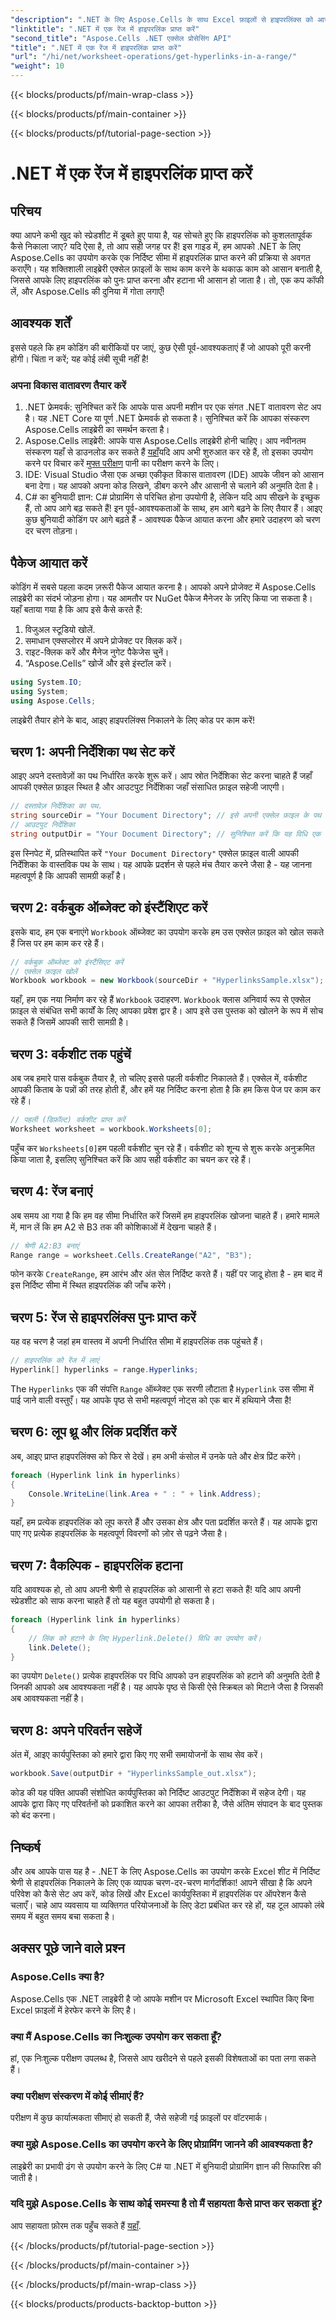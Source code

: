 ```yaml
---
"description": ".NET के लिए Aspose.Cells के साथ Excel फ़ाइलों से हाइपरलिंक्स को आसानी से निकालें और प्रबंधित करें। चरण-दर-चरण मार्गदर्शिका और कोड उदाहरण शामिल हैं।"
"linktitle": ".NET में एक रेंज में हाइपरलिंक प्राप्त करें"
"second_title": "Aspose.Cells .NET एक्सेल प्रोसेसिंग API"
"title": ".NET में एक रेंज में हाइपरलिंक प्राप्त करें"
"url": "/hi/net/worksheet-operations/get-hyperlinks-in-a-range/"
"weight": 10
---
```


{{< blocks/products/pf/main-wrap-class >}}

{{< blocks/products/pf/main-container >}}

{{< blocks/products/pf/tutorial-page-section >}}

# .NET में एक रेंज में हाइपरलिंक प्राप्त करें

## परिचय
क्या आपने कभी खुद को स्प्रेडशीट में डूबते हुए पाया है, यह सोचते हुए कि हाइपरलिंक को कुशलतापूर्वक कैसे निकाला जाए? यदि ऐसा है, तो आप सही जगह पर हैं! इस गाइड में, हम आपको .NET के लिए Aspose.Cells का उपयोग करके एक निर्दिष्ट सीमा में हाइपरलिंक प्राप्त करने की प्रक्रिया से अवगत कराएँगे। यह शक्तिशाली लाइब्रेरी एक्सेल फ़ाइलों के साथ काम करने के थकाऊ काम को आसान बनाती है, जिससे आपके लिए हाइपरलिंक को पुनः प्राप्त करना और हटाना भी आसान हो जाता है। तो, एक कप कॉफी लें, और Aspose.Cells की दुनिया में गोता लगाएँ!
## आवश्यक शर्तें
इससे पहले कि हम कोडिंग की बारीकियों पर जाएं, कुछ ऐसी पूर्व-आवश्यकताएं हैं जो आपको पूरी करनी होंगी। चिंता न करें; यह कोई लंबी सूची नहीं है!
### अपना विकास वातावरण तैयार करें
1. .NET फ्रेमवर्क: सुनिश्चित करें कि आपके पास अपनी मशीन पर एक संगत .NET वातावरण सेट अप है। यह .NET Core या पूर्ण .NET फ्रेमवर्क हो सकता है। सुनिश्चित करें कि आपका संस्करण Aspose.Cells लाइब्रेरी का समर्थन करता है।
2. Aspose.Cells लाइब्रेरी: आपके पास Aspose.Cells लाइब्रेरी होनी चाहिए। आप नवीनतम संस्करण यहाँ से डाउनलोड कर सकते हैं [यहाँ](https://releases.aspose.com/cells/net/)यदि आप अभी शुरुआत कर रहे हैं, तो इसका उपयोग करने पर विचार करें [मुफ्त परीक्षण](https://releases.aspose.com/) पानी का परीक्षण करने के लिए।
3. IDE: Visual Studio जैसा एक अच्छा एकीकृत विकास वातावरण (IDE) आपके जीवन को आसान बना देगा। यह आपको अपना कोड लिखने, डीबग करने और आसानी से चलाने की अनुमति देता है।
4. C# का बुनियादी ज्ञान: C# प्रोग्रामिंग से परिचित होना उपयोगी है, लेकिन यदि आप सीखने के इच्छुक हैं, तो आप आगे बढ़ सकते हैं!
इन पूर्व-आवश्यकताओं के साथ, हम आगे बढ़ने के लिए तैयार हैं। आइए कुछ बुनियादी कोडिंग पर आगे बढ़ते हैं - आवश्यक पैकेज आयात करना और हमारे उदाहरण को चरण दर चरण तोड़ना।
## पैकेज आयात करें
कोडिंग में सबसे पहला कदम ज़रूरी पैकेज आयात करना है। आपको अपने प्रोजेक्ट में Aspose.Cells लाइब्रेरी का संदर्भ जोड़ना होगा। यह आमतौर पर NuGet पैकेज मैनेजर के ज़रिए किया जा सकता है। यहाँ बताया गया है कि आप इसे कैसे करते हैं:
1. विजुअल स्टूडियो खोलें.
2. समाधान एक्सप्लोरर में अपने प्रोजेक्ट पर क्लिक करें।
3. राइट-क्लिक करें और मैनेज नुगेट पैकेजेस चुनें।
4. “Aspose.Cells” खोजें और इसे इंस्टॉल करें।
```csharp
using System.IO;
using System;
using Aspose.Cells;
```
लाइब्रेरी तैयार होने के बाद, आइए हाइपरलिंक्स निकालने के लिए कोड पर काम करें!
## चरण 1: अपनी निर्देशिका पथ सेट करें
आइए अपने दस्तावेज़ों का पथ निर्धारित करके शुरू करें। आप स्रोत निर्देशिका सेट करना चाहते हैं जहाँ आपकी एक्सेल फ़ाइल स्थित है और आउटपुट निर्देशिका जहाँ संसाधित फ़ाइल सहेजी जाएगी।
```csharp
// दस्तावेज़ निर्देशिका का पथ.
string sourceDir = "Your Document Directory"; // इसे अपनी एक्सेल फ़ाइल के पथ में बदलें
// आउटपुट निर्देशिका
string outputDir = "Your Document Directory"; // सुनिश्चित करें कि यह विधि एक वैध आउटपुट पथ प्रदान करती है
```
इस स्निपेट में, प्रतिस्थापित करें `"Your Document Directory"` एक्सेल फ़ाइल वाली आपकी निर्देशिका के वास्तविक पथ के साथ। यह आपके प्रदर्शन से पहले मंच तैयार करने जैसा है - यह जानना महत्वपूर्ण है कि आपकी सामग्री कहाँ है।
## चरण 2: वर्कबुक ऑब्जेक्ट को इंस्टैंशिएट करें
इसके बाद, हम एक बनाएंगे `Workbook` ऑब्जेक्ट का उपयोग करके हम उस एक्सेल फ़ाइल को खोल सकते हैं जिस पर हम काम कर रहे हैं।
```csharp
// वर्कबुक ऑब्जेक्ट को इंस्टैंसिएट करें
// एक्सेल फ़ाइल खोलें
Workbook workbook = new Workbook(sourceDir + "HyperlinksSample.xlsx");
```
यहाँ, हम एक नया निर्माण कर रहे हैं `Workbook` उदाहरण. `Workbook` क्लास अनिवार्य रूप से एक्सेल फ़ाइल से संबंधित सभी कार्यों के लिए आपका प्रवेश द्वार है। आप इसे उस पुस्तक को खोलने के रूप में सोच सकते हैं जिसमें आपकी सारी सामग्री है।
## चरण 3: वर्कशीट तक पहुंचें
अब जब हमारे पास वर्कबुक तैयार है, तो चलिए इससे पहली वर्कशीट निकालते हैं। एक्सेल में, वर्कशीट आपकी किताब के पन्नों की तरह होती हैं, और हमें यह निर्दिष्ट करना होता है कि हम किस पेज पर काम कर रहे हैं।
```csharp
// पहली (डिफ़ॉल्ट) वर्कशीट प्राप्त करें
Worksheet worksheet = workbook.Worksheets[0];
```
पहुँच कर `Worksheets[0]`हम पहली वर्कशीट चुन रहे हैं। वर्कशीट को शून्य से शुरू करके अनुक्रमित किया जाता है, इसलिए सुनिश्चित करें कि आप सही वर्कशीट का चयन कर रहे हैं।
## चरण 4: रेंज बनाएं
अब समय आ गया है कि हम वह सीमा निर्धारित करें जिसमें हम हाइपरलिंक खोजना चाहते हैं। हमारे मामले में, मान लें कि हम A2 से B3 तक की कोशिकाओं में देखना चाहते हैं।
```csharp
// श्रेणी A2:B3 बनाएं
Range range = worksheet.Cells.CreateRange("A2", "B3");
```
फोन करके `CreateRange`, हम आरंभ और अंत सेल निर्दिष्ट करते हैं। यहीं पर जादू होता है - हम बाद में इस निर्दिष्ट सीमा में स्थित हाइपरलिंक की जाँच करेंगे।
## चरण 5: रेंज से हाइपरलिंक्स पुनः प्राप्त करें
यह वह चरण है जहां हम वास्तव में अपनी निर्धारित सीमा में हाइपरलिंक तक पहुंचते हैं।
```csharp
// हाइपरलिंक को रेंज में लाएं
Hyperlink[] hyperlinks = range.Hyperlinks;
```
The `Hyperlinks` एक की संपत्ति `Range` ऑब्जेक्ट एक सरणी लौटाता है `Hyperlink` उस सीमा में पाई जाने वाली वस्तुएँ। यह आपके पृष्ठ से सभी महत्वपूर्ण नोट्स को एक बार में हथियाने जैसा है!
## चरण 6: लूप थ्रू और लिंक प्रदर्शित करें
अब, आइए प्राप्त हाइपरलिंक्स को फिर से देखें। हम अभी कंसोल में उनके पते और क्षेत्र प्रिंट करेंगे।
```csharp
foreach (Hyperlink link in hyperlinks)
{
    Console.WriteLine(link.Area + " : " + link.Address);
}
```
यहाँ, हम प्रत्येक हाइपरलिंक को लूप करते हैं और उसका क्षेत्र और पता प्रदर्शित करते हैं। यह आपके द्वारा पाए गए प्रत्येक हाइपरलिंक के महत्वपूर्ण विवरणों को ज़ोर से पढ़ने जैसा है। 
## चरण 7: वैकल्पिक - हाइपरलिंक हटाना
यदि आवश्यक हो, तो आप अपनी श्रेणी से हाइपरलिंक को आसानी से हटा सकते हैं! यदि आप अपनी स्प्रेडशीट को साफ करना चाहते हैं तो यह बहुत उपयोगी हो सकता है।
```csharp
foreach (Hyperlink link in hyperlinks)
{
    // लिंक को हटाने के लिए Hyperlink.Delete() विधि का उपयोग करें।
    link.Delete();
}
```
का उपयोग `Delete()` प्रत्येक हाइपरलिंक पर विधि आपको उन हाइपरलिंक को हटाने की अनुमति देती है जिनकी आपको अब आवश्यकता नहीं है। यह आपके पृष्ठ से किसी ऐसे स्क्रिबल को मिटाने जैसा है जिसकी अब आवश्यकता नहीं है।
## चरण 8: अपने परिवर्तन सहेजें
अंत में, आइए कार्यपुस्तिका को हमारे द्वारा किए गए सभी समायोजनों के साथ सेव करें।
```csharp
workbook.Save(outputDir + "HyperlinksSample_out.xlsx");
```
कोड की यह पंक्ति आपकी संशोधित कार्यपुस्तिका को निर्दिष्ट आउटपुट निर्देशिका में सहेज देगी। यह आपके द्वारा किए गए परिवर्तनों को प्रकाशित करने का आपका तरीका है, जैसे अंतिम संपादन के बाद पुस्तक को बंद करना।
## निष्कर्ष
और अब आपके पास यह है - .NET के लिए Aspose.Cells का उपयोग करके Excel शीट में निर्दिष्ट श्रेणी से हाइपरलिंक निकालने के लिए एक व्यापक चरण-दर-चरण मार्गदर्शिका! आपने सीखा है कि अपने परिवेश को कैसे सेट अप करें, कोड लिखें और Excel कार्यपुस्तिका में हाइपरलिंक पर ऑपरेशन कैसे चलाएँ। चाहे आप व्यवसाय या व्यक्तिगत परियोजनाओं के लिए डेटा प्रबंधित कर रहे हों, यह टूल आपको लंबे समय में बहुत समय बचा सकता है।
## अक्सर पूछे जाने वाले प्रश्न
### Aspose.Cells क्या है?
Aspose.Cells एक .NET लाइब्रेरी है जो आपके मशीन पर Microsoft Excel स्थापित किए बिना Excel फ़ाइलों में हेरफेर करने के लिए है।
### क्या मैं Aspose.Cells का निःशुल्क उपयोग कर सकता हूँ?
हां, एक निःशुल्क परीक्षण उपलब्ध है, जिससे आप खरीदने से पहले इसकी विशेषताओं का पता लगा सकते हैं।
### क्या परीक्षण संस्करण में कोई सीमाएं हैं?
परीक्षण में कुछ कार्यात्मकता सीमाएं हो सकती हैं, जैसे सहेजी गई फ़ाइलों पर वॉटरमार्क।
### क्या मुझे Aspose.Cells का उपयोग करने के लिए प्रोग्रामिंग जानने की आवश्यकता है?
लाइब्रेरी का प्रभावी ढंग से उपयोग करने के लिए C# या .NET में बुनियादी प्रोग्रामिंग ज्ञान की सिफारिश की जाती है।
### यदि मुझे Aspose.Cells के साथ कोई समस्या है तो मैं सहायता कैसे प्राप्त कर सकता हूं?
आप सहायता फ़ोरम तक पहुँच सकते हैं [यहाँ](https://forum.aspose.com/c/cells/9).

{{< /blocks/products/pf/tutorial-page-section >}}

{{< /blocks/products/pf/main-container >}}

{{< /blocks/products/pf/main-wrap-class >}}

{{< blocks/products/products-backtop-button >}}
